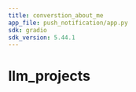 ```yaml
---
title: converstion_about_me
app_file: push_notification/app.py
sdk: gradio
sdk_version: 5.44.1
---
```

# llm_projects
